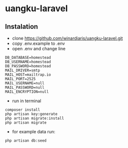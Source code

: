 # uangku-laravel

## Instalation
- clone https://github.com/winardiaris/uangku-laravel.git
- copy .env.example to .env
- open .env and  change line
```
DB_DATABASE=homestead
DB_USERNAME=homestead
DB_PASSWORD=homestead
MAIL_DRIVER=smtp
MAIL_HOST=mailtrap.io
MAIL_PORT=2525
MAIL_USERNAME=null
MAIL_PASSWORD=null
MAIL_ENCRYPTION=null
```
-  run in terminal
```
composer install
php artisan key:generate
php artisan migrate:install
php artisan migrate
```
- for example data run:
```
php artisan db:seed
```
